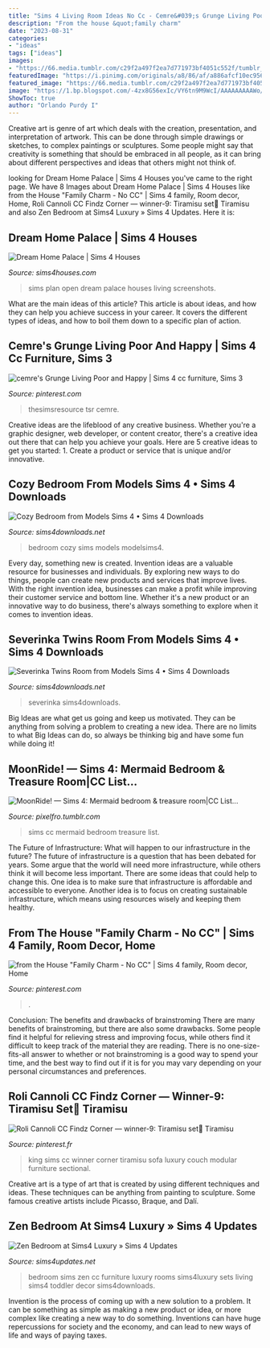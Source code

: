 ```yaml
---
title: "Sims 4 Living Room Ideas No Cc - Cemre&#039;s Grunge Living Poor And Happy"
description: "From the house &quot;family charm"
date: "2023-08-31"
categories:
- "ideas"
tags: ["ideas"]
images:
- "https://66.media.tumblr.com/c29f2a497f2ea7d771973bf4051c552f/tumblr_ot1j59SG1U1s96fl4o1_1280.png"
featuredImage: "https://i.pinimg.com/originals/a8/86/af/a886afcf10ec956571445eebffcde17b.jpg"
featured_image: "https://66.media.tumblr.com/c29f2a497f2ea7d771973bf4051c552f/tumblr_ot1j59SG1U1s96fl4o1_1280.png"
image: "https://1.bp.blogspot.com/-4zx8G56exIc/VY6tn9M9WcI/AAAAAAAAAWo/8VtuWMhWm68/s1600/sims-4-open-plan.jpg"
ShowToc: true
author: "Orlando Purdy I"
---
```



Creative art is genre of art which deals with the creation, presentation, and interpretation of artwork. This can be done through simple drawings or sketches, to complex paintings or sculptures. Some people might say that creativity is something that should be embraced in all people, as it can bring about different perspectives and ideas that others might not think of.

	

		
looking for Dream Home Palace | Sims 4 Houses you've came to the right page. We have 8 Images about Dream Home Palace | Sims 4 Houses like from the House &quot;Family Charm - No CC&quot; | Sims 4 family, Room decor, Home, Roli Cannoli CC Findz Corner — winner-9: Tiramisu set🌺 Tiramisu and also Zen Bedroom at Sims4 Luxury » Sims 4 Updates. Here it is:
		
    
## Dream Home Palace | Sims 4 Houses

<img loading=lazy src="https://1.bp.blogspot.com/-4zx8G56exIc/VY6tn9M9WcI/AAAAAAAAAWo/8VtuWMhWm68/s1600/sims-4-open-plan.jpg" onerror="this.onerror=null;this.src='https://tse1.mm.bing.net/th?id=OIP.yePaLNbOl-ciMusfHOCizQHaD5&amp;pid=15.1';" alt="Dream Home Palace | Sims 4 Houses">

_Source: sims4houses.com_

>sims plan open dream palace houses living screenshots. 

	

What are the main ideas of this article?
This article is about ideas, and how they can help you achieve success in your career. It covers the different types of ideas, and how to boil them down to a specific plan of action.

    
## Cemre&#039;s Grunge Living Poor And Happy | Sims 4 Cc Furniture, Sims 3

<img loading=lazy src="https://i.pinimg.com/originals/a8/86/af/a886afcf10ec956571445eebffcde17b.jpg" onerror="this.onerror=null;this.src='https://tse4.mm.bing.net/th?id=OIP.GNly41m0ge75bUaP084UxQHaGy&amp;pid=15.1';" alt="cemre&#039;s Grunge Living Poor and Happy | Sims 4 cc furniture, Sims 3">

_Source: pinterest.com_

>thesimsresource tsr cemre. 

	

Creative ideas are the lifeblood of any creative business. Whether you're a graphic designer, web developer, or content creator, there's a creative idea out there that can help you achieve your goals. Here are 5 creative ideas to get you started: 1. Create a product or service that is unique and/or innovative.

    
## Cozy Bedroom From Models Sims 4 • Sims 4 Downloads

<img loading=lazy src="https://sims4downloads.net/wp-content/uploads/2020/09/COZY-BEDROOM.jpg" onerror="this.onerror=null;this.src='https://tse2.mm.bing.net/th?id=OIP.2bzmLqpRvyLZ4Bzr5yE6pQHaEK&amp;pid=15.1';" alt="Cozy Bedroom from Models Sims 4 • Sims 4 Downloads">

_Source: sims4downloads.net_

>bedroom cozy sims models modelsims4. 

	

Every day, something new is created. Invention ideas are a valuable resource for businesses and individuals. By exploring new ways to do things, people can create new products and services that improve lives. With the right invention idea, businesses can make a profit while improving their customer service and bottom line. Whether it's a new product or an innovative way to do business, there's always something to explore when it comes to invention ideas.

    
## Severinka Twins Room From Models Sims 4 • Sims 4 Downloads

<img loading=lazy src="https://sims4downloads.net/wp-content/uploads/2020/09/SEVERINKA-TWINS-ROOM.jpg" onerror="this.onerror=null;this.src='https://tse3.mm.bing.net/th?id=OIP.lnawC3TAvuC5AyUYZqmvJwHaEK&amp;pid=15.1';" alt="Severinka Twins Room from Models Sims 4 • Sims 4 Downloads">

_Source: sims4downloads.net_

>severinka sims4downloads. 

	

Big Ideas are what get us going and keep us motivated. They can be anything from solving a problem to creating a new idea. There are no limits to what Big Ideas can do, so always be thinking big and have some fun while doing it!

    
## MoonRide! — Sims 4: Mermaid Bedroom &amp; Treasure Room|CC List...

<img loading=lazy src="https://66.media.tumblr.com/c29f2a497f2ea7d771973bf4051c552f/tumblr_ot1j59SG1U1s96fl4o1_1280.png" onerror="this.onerror=null;this.src='https://tse3.mm.bing.net/th?id=OIP.bmEnT9GuKGUFyp0mxMsVTQHaEK&amp;pid=15.1';" alt="MoonRide! — Sims 4: Mermaid bedroom &amp; treasure room|CC List...">

_Source: pixelfro.tumblr.com_

>sims cc mermaid bedroom treasure list. 

	

The Future of Infrastructure: What will happen to our infrastructure in the future?
The future of infrastructure is a question that has been debated for years. Some argue that the world will need more infrastructure, while others think it will become less important. There are some ideas that could help to change this. One idea is to make sure that infrastructure is affordable and accessible to everyone. Another idea is to focus on creating sustainable infrastructure, which means using resources wisely and keeping them healthy.

    
## From The House &quot;Family Charm - No CC&quot; | Sims 4 Family, Room Decor, Home

<img loading=lazy src="https://i.pinimg.com/originals/a6/c5/df/a6c5df8a376055402bdf34edfebea1b1.png" onerror="this.onerror=null;this.src='https://tse2.mm.bing.net/th?id=OIP.F3lxw1S-vyU8JRaw_f0O8AHaE8&amp;pid=15.1';" alt="from the House &quot;Family Charm - No CC&quot; | Sims 4 family, Room decor, Home">

_Source: pinterest.com_

>. 

	

Conclusion: The benefits and drawbacks of brainstroming
There are many benefits of brainstroming, but there are also some drawbacks. Some people find it helpful for relieving stress and improving focus, while others find it difficult to keep track of the material they are reading. There is no one-size-fits-all answer to whether or not brainstroming is a good way to spend your time, and the best way to find out if it is for you may vary depending on your personal circumstances and preferences.

    
## Roli Cannoli CC Findz Corner — Winner-9: Tiramisu Set🌺 Tiramisu

<img loading=lazy src="https://i.pinimg.com/736x/bb/c5/ec/bbc5ecf445bccc2be912718ddaea749a.jpg" onerror="this.onerror=null;this.src='https://tse3.mm.bing.net/th?id=OIP.WCl1hQR1UootmKwIAUJ5-QHaGC&amp;pid=15.1';" alt="Roli Cannoli CC Findz Corner — winner-9: Tiramisu set🌺 Tiramisu">

_Source: pinterest.fr_

>king sims cc winner corner tiramisu sofa luxury couch modular furniture sectional. 

	

Creative art is a type of art that is created by using different techniques and ideas. These techniques can be anything from painting to sculpture. Some famous creative artists include Picasso, Braque, and Dalí.

    
## Zen Bedroom At Sims4 Luxury » Sims 4 Updates

<img loading=lazy src="http://sims4updates.net/wp-content/uploads/2017/10/2344.jpg" onerror="this.onerror=null;this.src='https://tse4.mm.bing.net/th?id=OIP.vMe0YE0U_TUb9mFUjMv1gAHaEk&amp;pid=15.1';" alt="Zen Bedroom at Sims4 Luxury » Sims 4 Updates">

_Source: sims4updates.net_

>bedroom sims zen cc furniture luxury rooms sims4luxury sets living sims4 toddler decor sims4downloads. 

	

Invention is the process of coming up with a new solution to a problem. It can be something as simple as making a new product or idea, or more complex like creating a new way to do something. Inventions can have huge repercussions for society and the economy, and can lead to new ways of life and ways of paying taxes.

